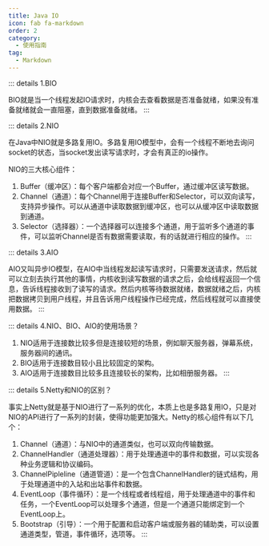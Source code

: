 ```yaml
---
title: Java IO
icon: fab fa-markdown
order: 2
category:
  - 使用指南
tag:
  - Markdown
---
```


::: details 1.BIO

BIO就是当一个线程发起IO请求时，内核会去查看数据是否准备就绪，如果没有准备就绪就会一直阻塞，直到数据准备就绪。
:::

::: details 2.NIO

在Java中NIO就是多路复用IO。多路复用IO模型中，会有一个线程不断地去询问socket的状态，当socket发出读写请求时，才会有真正的io操作。

NIO的三大核心组件：

1. Buffer（缓冲区）：每个客户端都会对应一个Buffer，通过缓冲区读写数据。
2. Channel（通道）：每个Channel用于连接Buffer和Selector，可以双向读写，支持异步操作。可以从通道中读取数据到缓冲区，也可以从缓冲区中读取数据到通道。
3. Selector（选择器）：一个选择器可以连接多个通道，用于监听多个通道的事件，可以监听Channel是否有数据需要读取，有的话就进行相应的操作。
:::

::: details 3.AIO

AIO又叫异步IO模型，在AIO中当线程发起读写请求时，只需要发送请求，然后就可以立刻去执行其他的事情，内核收到读写数据的请求之后，会给线程返回一个信息，告诉线程接收到了读写的请求。然后内核等待数据就绪，数据就绪之后，内核把数据拷贝到用户线程，并且告诉用户线程操作已经完成，然后线程就可以直接使用数据。
:::

::: details 4.NIO、BIO、AIO的使用场景？

1. NIO适用于连接数比较多但是连接较短的场景，例如聊天服务器，弹幕系统，服务器间的通讯。
2. BIO适用于连接数目较小且比较固定的架构。
3. AIO适用于连接数目比较多且连接较长的架构，比如相册服务器。
:::

::: details 5.Netty和NIO的区别？

事实上Netty就是基于NIO进行了一系列的优化，本质上也是多路复用IO，只是对NIO的API进行了一系列的封装，使得功能更加强大。Netty的核心组件有以下几个：

1. Channel（通道）：与NIO中的通道类似，也可以双向传输数据。
2. ChannelHandler（通道处理器）：用于处理通道中的事件和数据，可以实现各种业务逻辑和协议编码。
3. ChannelPipleline（通道管道）：是一个包含ChannelHandler的链式结构，用于处理通道中的入站和出站事件和数据。
4. EventLoop（事件循环）：是一个线程或者线程组，用于处理通道中的事件和任务，一个EventLoop可以处理多个通道，但是一个通道只能绑定到一个EventLoop上。
5. Bootstrap（引导）：一个用于配置和启动客户端或服务器的辅助类，可以设置通道类型，管道，事件循环，选项等。
:::